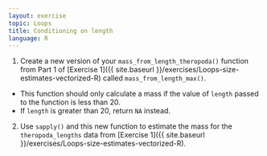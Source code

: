 ```yaml
---
layout: exercise
topic: Loops
title: Conditioning on length
language: R
---
```



1. Create a new version of your `mass_from_length_theropoda()` function from Part 1 of [Exercise 1]({{ site.baseurl }}/exercises/Loops-size-estimates-vectorized-R) called `mass_from_length_max()`.
  - This function should only calculate a mass if the value of `length` passed to the function is less than 20.
  - If `length` is greater than 20, return `NA` instead.
2. Use `sapply()` and this new function to estimate the mass for the `theropoda_lengths` data from [Exercise 1]({{ site.baseurl }}/exercises/Loops-size-estimates-vectorized-R).
